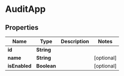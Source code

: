
# AuditApp

## Properties
Name | Type | Description | Notes
------------ | ------------- | ------------- | -------------
**id** | **String** |  | 
**name** | **String** |  |  [optional]
**isEnabled** | **Boolean** |  |  [optional]



